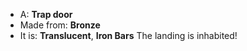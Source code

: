 * A: **Trap door**
* Made from: **Bronze**
* It is: **Translucent**, **Iron Bars**
The landing is inhabited!
